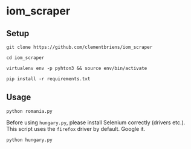 # iom_scraper

## Setup
`git clone https://github.com/clementbriens/iom_scraper`

`cd iom_scraper`

`virtualenv env -p pyhton3 && source env/bin/activate`

`pip install -r requirements.txt`

## Usage

`python romania.py`

Before using `hungary.py`, please install Selenium correctly (drivers etc.). This script uses the `firefox` driver by default. Google it.

`python hungary.py`
